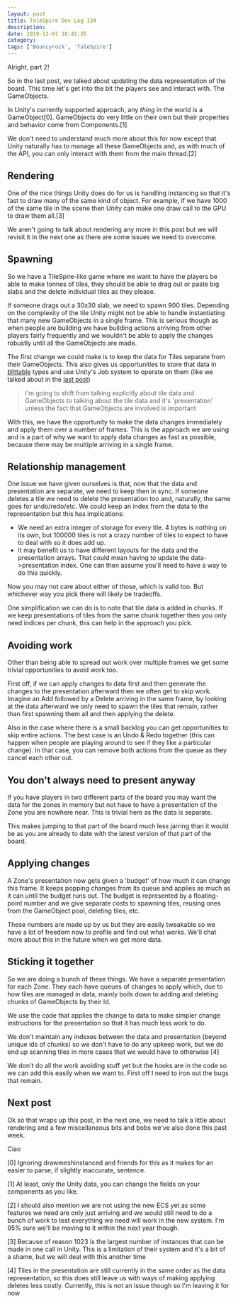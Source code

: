 ```yaml
---
layout: post
title: TaleSpire Dev Log 134
description:
date: 2019-12-01 18:41:55
category:
tags: ['Bouncyrock', 'TaleSpire']
---
```


Alright, part 2!

So in the last post, we talked about updating the data representation of the board. This time let's get into the bit the players see and interact with. The GameObjects.

In Unity's currently supported approach, any *thing* in the world is a GameObject[0]. GameObjects do very little on their own but their properties and behavior come from Components.[1]

We don't need to understand much more about this for now except that Unity naturally has to manage all these GameObjects and, as with much of the API, you can only interact with them from the main thread.[2]

## Rendering

One of the nice things Unity does do for us is handling instancing so that it's fast to draw many of the same kind of object. For example, if we have 1000 of the same tile in the scene then Unity can make one draw call to the GPU to draw them all.[3]

We aren't going to talk about rendering any more in this post but we will revisit it in the next one as there are some issues we need to overcome.

## Spawning

So we have a TileSpire-like game where we want to have the players be able to make tonnes of tiles, they should be able to drag out or paste big slabs and the delete individual tiles as they please.

If someone drags out a 30x30 slab, we need to spawn 900 tiles. Depending on the complexity of the tile Unity might not be able to handle instantiating that many new GameObjects in a single frame. This is serious though as when people are building we have building actions arriving from other players fairly frequently and we wouldn't be able to apply the changes robustly until all the GameObjects are made.

The first change we could make is to keep the data for Tiles separate from their GameObjects. This also gives us opportunities to store that data in [blittable](https://docs.microsoft.com/en-us/dotnet/framework/interop/blittable-and-non-blittable-types) types and use Unity's Job system to operate on them (like we talked about in the [last post](https://bouncyrock.com/news/articles/talespire-dev-log-133))

> I'm going to shift from talking explicitly about tile data and GameObjects to talking about the tile data and it's 'presentation' unless the fact that GameObjects are involved is important

With this, we have the opportunity to make the data changes immediately and apply them over a number of frames. This is the approach we are using and is a part of why we want to apply data changes as fast as possible, because there may be multiple arriving in a single frame.

## Relationship management

One issue we have given ourselves is that, now that the data and presentation are separate, we need to keep then in sync. If someone deletes a tile we need to delete the presentation too and, naturally, the same goes for undo/redo/etc. We could keep an index from the data to the representation but this has implications:

- We need an extra integer of storage for every tile. 4 bytes is nothing on its own, but 100000 tiles is not a crazy number of tiles to expect to have to deal with so it does add up.
- It may benefit us to have different layouts for the data and the presentation arrays. That could mean having to update the data->presentation index. One can then assume you'll need to have a way to do this quickly.

Now you may not care about either of those, which is valid too. But whichever way you pick there will likely be tradeoffs.

One simplification we can do is to note that tile data is added in chunks. If we keep presentations of tiles from the same chunk together then you only need indices per chunk, this can help in the approach you pick.

## Avoiding work

Other than being able to spread out work over multiple frames we get some trivial opportunities to avoid work too.

First off, if we can apply changes to data first and then generate the changes to the presentation afterward then we often get to skip work. Imagine an Add followed by a Delete arriving in the same frame, by looking at the data afterward we only need to spawn the tiles that remain, rather than first spawning them all and then applying the delete.

Also in the case where there is a small backlog you can get opportunities to skip entire actions. The best case is an Undo & Redo together (this can happen when people are playing around to see if they like a particular change). In that case, you can remove both actions from the queue as they cancel each other out.

## You don't always need to present anyway

If you have players in two different parts of the board you may want the data for the zones in memory but not have to have a presentation of the Zone you are nowhere near. This is trivial here as the data is separate.

This makes jumping to that part of the board much less jarring than it would be as you are already to date with the latest version of that part of the board.

## Applying changes

A Zone's presentation now gets given a 'budget' of how much it can change this frame. It keeps popping changes from its queue and applies as much as it can until the budget runs out. The budget is represented by a floating-point number and we give separate costs to spawning tiles, reusing ones from the GameObject pool, deleting tiles, etc.

These numbers are made up by us but they are easily tweakable so we have a lot of freedom now to profile and find out what works. We'll chat more about this in the future when we get more data.

## Sticking it together

So we are doing a bunch of these things. We have a separate presentation for each Zone. They each have queues of changes to apply which, due to how tiles are managed in data, mainly boils down to adding and deleting chunks of GameObjects by their Id.

We use the code that applies the change to data to make simpler change instructions for the presentation so that it has much less work to do.

We don't maintain any indexes between the data and presentation (beyond unique ids of chunks) so we don't have to do any upkeep work, but we do end up scanning tiles in more cases that we would have to otherwise [4]

We don't do all the work avoiding stuff yet but the hooks are in the code so we can add this easily when we want to. First off I need to iron out the bugs that remain.

## Next post

Ok so that wraps up this post, in the next one, we need to talk a little about rendering and a few miscellaneous bits and bobs we've also done this past week.

Ciao

[0] Ignoring drawmeshinstanced and friends for this as it makes for an easier to parse, if slightly inaccurate, sentence.

[1] At least, only the Unity data, you can change the fields on your components as you like.

[2] I should also mention we are not using the new ECS yet as some features we need are only just arriving and we would still need to do a bunch of work to test everything we need will work in the new system. I'm 95% sure we'll be moving to it within the next year though.

[3] Because of reason 1023 is the largest number of instances that can be made in one call in Unity. This is a limitation of their system and it's a bit of a shame, but we will deal with this another time

[4] Tiles in the presentation are still currently in the same order as the data representation, so this does still leave us with ways of making applying deletes less costly. Currently, this is not an issue though so I'm leaving it for now
